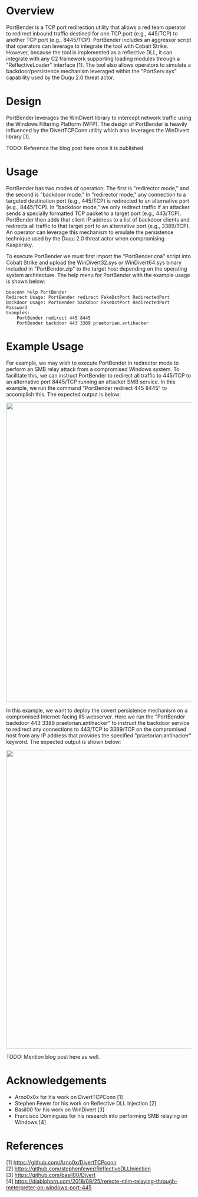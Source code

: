 # Overview
PortBender is a TCP port redirection utility that allows a red team operator to redirect inbound traffic destined for one TCP port (e.g., 445/TCP) to another TCP port (e.g., 8445/TCP). PortBender includes an aggressor script that operators can leverage to integrate the tool with Cobalt Strike. However, because the tool is implemented as a reflective DLL, it can integrate with any C2 framework supporting loading modules through a "ReflectiveLoader" interface [1]. The tool also allows operators to simulate a backdoor/persistence mechanism leveraged within the "PortServ.sys" capability used by the Duqu 2.0 threat actor. 

# Design
PortBender leverages the WinDivert library to intercept network traffic using the Windows Filtering Platform (WFP). The design of PortBender is heavily influenced by the DivertTCPConn utility which also leverages the WinDivert library [1]. 

TODO: Reference the blog post here once it is published

# Usage
PortBender has two modes of operation. The first is "redirector mode," and the second is "backdoor mode." In "redirector mode," any connection to a targeted destination port (e.g., 445/TCP) is redirected to an alternative port (e.g., 8445/TCP). In "backdoor mode," we only redirect traffic if an attacker sends a specially formatted TCP packet to a target port (e.g., 443/TCP). PortBender then adds that client IP address to a list of backdoor clients and redirects all traffic to that target port to an alternative port (e.g., 3389/TCP). An operator can leverage this mechanism to emulate the persistence technique used by the Duqu 2.0 threat actor when compromising Kaspersky.

To execute PortBender we must first import the "PortBender.cna" script into Cobalt Strike and upload the WinDivert32.sys or WinDivert64.sys binary included in "PortBender.zip" to the target host depending on the operating system architecture. The help menu for PortBender with the example usage is shown below:

```
beacon> help PortBender
Redirect Usage: PortBender redirect FakeDstPort RedirectedPort
Backdoor Usage: PortBender backdoor FakeDstPort RedirectedPort Password
Examples:
	PortBender redirect 445 8445
	PortBender backdoor 443 3389 praetorian.antihacker
```
# Example Usage
For example, we may wish to execute PortBender in redirector mode to perform an SMB relay attack from a compromised Windows system.  To facilitate this, we can instruct PortBender to redirect all traffic to 445/TCP to an alternative port 8445/TCP running an attacker SMB service. In this example, we run the command "PortBender redirect 445 8445" to accomplish this. The expected output is below:

<p align="center">
<img width="811" alt="" src="https://user-images.githubusercontent.com/45573557/120108819-63adfa00-c12c-11eb-9c0d-73ae40f7320a.png">
</p>

In this example, we want to deploy the covert persistence mechanism on a compromised Internet-facing IIS webserver. Here we run the "PortBender backdoor 443 3389 praetorian.antihacker" to instruct the backdoor service to redirect any connections to 443/TCP to 3389/TCP on the compromised host from any IP address that provides the specified "praetorian.antihacker" keyword. The expected output is shown below:

<p align="center">
<img width="808" alt="" src="https://user-images.githubusercontent.com/45573557/120116246-e6df4800-c14c-11eb-93e0-a90640dfa02d.png">
</p>

TODO: Mention blog post here as well.

# Acknowledgements

* Arno0x0x for his work on DivertTCPConn [1]
* Stephen Fewer for his work on Reflective DLL Injection [2]
* Basil00 for his work on WinDivert [3]
* Francisco Dominguez for his research into performing SMB relaying on Windows [4] 

# References
[1] https://github.com/Arno0x/DivertTCPconn \
[2] https://github.com/stephenfewer/ReflectiveDLLInjection \
[3] https://github.com/basil00/Divert \
[4] https://diablohorn.com/2018/08/25/remote-ntlm-relaying-through-meterpreter-on-windows-port-445
